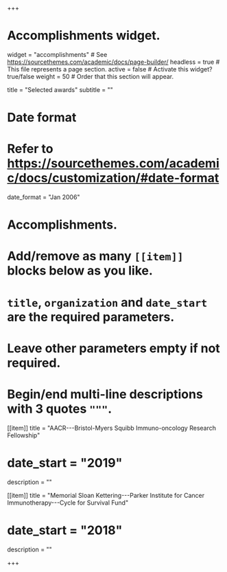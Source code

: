 +++
# Accomplishments widget.
widget = "accomplishments"  # See https://sourcethemes.com/academic/docs/page-builder/
headless = true  # This file represents a page section.
active = false  # Activate this widget? true/false
weight = 50  # Order that this section will appear.

title = "Selected awards"
subtitle = ""

# Date format
#   Refer to https://sourcethemes.com/academic/docs/customization/#date-format
date_format = "Jan 2006"

# Accomplishments.
#   Add/remove as many `[[item]]` blocks below as you like.
#   `title`, `organization` and `date_start` are the required parameters.
#   Leave other parameters empty if not required.
#   Begin/end multi-line descriptions with 3 quotes `"""`.

[[item]]
  title = "AACR---Bristol-Myers Squibb Immuno-oncology Research Fellowship"
#  date_start = "2019"
  description = ""

[[item]]
  title = "Memorial Sloan Kettering---Parker Institute for Cancer Immunotherapy---Cycle for Survival Fund"
#  date_start = "2018"
  description = ""

  

+++
